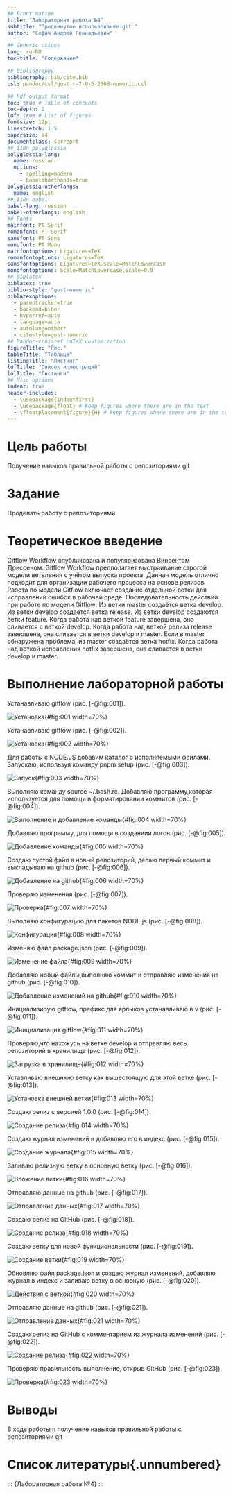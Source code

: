 ```yaml
---
## Front matter
title: "Лабораторная работа №4"
subtitle: "Продвинутое использование git "
author: "Софич Андрей Геннадьевич"

## Generic otions
lang: ru-RU
toc-title: "Содержание"

## Bibliography
bibliography: bib/cite.bib
csl: pandoc/csl/gost-r-7-0-5-2008-numeric.csl

## Pdf output format
toc: true # Table of contents
toc-depth: 2
lof: true # List of figures
fontsize: 12pt
linestretch: 1.5
papersize: a4
documentclass: scrreprt
## I18n polyglossia
polyglossia-lang:
  name: russian
  options:
	- spelling=modern
	- babelshorthands=true
polyglossia-otherlangs:
  name: english
## I18n babel
babel-lang: russian
babel-otherlangs: english
## Fonts
mainfont: PT Serif
romanfont: PT Serif
sansfont: PT Sans
monofont: PT Mono
mainfontoptions: Ligatures=TeX
romanfontoptions: Ligatures=TeX
sansfontoptions: Ligatures=TeX,Scale=MatchLowercase
monofontoptions: Scale=MatchLowercase,Scale=0.9
## Biblatex
biblatex: true
biblio-style: "gost-numeric"
biblatexoptions:
  - parentracker=true
  - backend=biber
  - hyperref=auto
  - language=auto
  - autolang=other*
  - citestyle=gost-numeric
## Pandoc-crossref LaTeX customization
figureTitle: "Рис."
tableTitle: "Таблица"
listingTitle: "Листинг"
lofTitle: "Список иллюстраций"
lolTitle: "Листинги"
## Misc options
indent: true
header-includes:
  - \usepackage{indentfirst}
  - \usepackage{float} # keep figures where there are in the text
  - \floatplacement{figure}{H} # keep figures where there are in the text
---
```


# Цель работы

Получение навыков правильной работы с репозиториями git


# Задание

Проделать работу с репозиториями

# Теоретическое введение

Gitflow Workflow опубликована и популяризована Винсентом Дриссеном.
Gitflow Workflow предполагает выстраивание строгой модели ветвления с учётом выпуска проекта.
Данная модель отлично подходит для организации рабочего процесса на основе релизов.
Работа по модели Gitflow включает создание отдельной ветки для исправлений ошибок в рабочей среде.
Последовательность действий при работе по модели Gitflow:
Из ветки master создаётся ветка develop.
Из ветки develop создаётся ветка release.
Из ветки develop создаются ветки feature.
Когда работа над веткой feature завершена, она сливается с веткой develop.
Когда работа над веткой релиза release завершена, она сливается в ветки develop и master.
Если в master обнаружена проблема, из master создаётся ветка hotfix.
Когда работа над веткой исправления hotfix завершена, она сливается в ветки develop и master.

# Выполнение лабораторной работы

Устанавливаю gitflow (рис. [-@fig:001]).

![Установка](image/1.png){#fig:001 width=70%}

Устанавливаю gitflow (рис. [-@fig:002]).

![Установка](image/2.png){#fig:002 width=70%}

Для работы с NODE.JS добавим каталог с исполняемыми файлами. Запускаю, используя команду pnpm setup (рис. [-@fig:003]).

![Запуск](image/3.png){#fig:003 width=70%}

Выполняю команду source ~/.bash.rc. Добавляю программу,которая используется для помощи в форматировании коммитов  (рис. [-@fig:004]).

![Выполнение и добавление команды](image/4.png){#fig:004 width=70%}

Добавляю программу, для помощи в созданиии логов (рис. [-@fig:005]).

![Добавление команды ](image/5.png){#fig:005 width=70%}

Создаю пустой файл в новый репозиторий, делаю первый коммит и выкладываю на github (рис. [-@fig:006]).

![Добавление на github](image/6.png){#fig:006 width=70%}

Проверяю изменения (рис. [-@fig:007]).

![Проверка](image/7.png){#fig:007 width=70%}

Выполняю конфигурацию для пакетов NODE.js (рис. [-@fig:008]).

![Конфигурация](image/8.png){#fig:008 width=70%}

Изменяю файл package.json (рис. [-@fig:009]).

![Изменение файла](image/9.png){#fig:009 width=70%}

Добавляю новый файлы,выполняю коммит и отправляю изменения на github (рис. [-@fig:010]).

![Добавление изменений на github](image/10.png){#fig:010 width=70%}

Инициализирую gitflow, префикс для ярлыков устанавливаю в v (рис. [-@fig:011]).

![Инициализация gitflow](image/11.png){#fig:011 width=70%}

Проверяю,что нахожусь на ветке develop и отправляю весь репозиторий в хранилище (рис. [-@fig:012]).

![Загрузка в хранилище](image/12.png){#fig:012 width=70%}

Уставливаю внешнюю ветку как вышестоящую для этой ветке (рис. [-@fig:013]).

![Установка внешней ветки](image/13.png){#fig:013 width=70%}

Cоздаю релиз с версией 1.0.0 (рис. [-@fig:014]).

![Создание релиза](image/14.png){#fig:014 width=70%}

Cоздаю журнал изменений и добавляю его в индекс (рис. [-@fig:015]).

![Создание журнала](image/15.png){#fig:015 width=70%}

Заливаю релизную ветку в основную ветку (рис. [-@fig:016]).

![Вложение ветки](image/16.png){#fig:016 width=70%}

Отправляю данные на github (рис. [-@fig:017]).

![Отправление данных](image/17.png){#fig:017 width=70%}

Создаю релиз на GitHub (рис. [-@fig:018]).

![Cоздание релиза](image/18.png){#fig:018 width=70%}

Создаю ветку для новой функциональности (рис. [-@fig:019]).

![Cоздание ветки](image/19.png){#fig:019 width=70%}

Обновляю файл package.json и создаю журнал изменений, добавляю журнал в индекс и заливаю ветку в основную (рис. [-@fig:020]).

![Действия с веткой](image/20.png){#fig:020 width=70%}

Отправляю данные на github (рис. [-@fig:021]).

![Отправление данных](image/21.png){#fig:021 width=70%}

Cоздаю релиз на GitHub с комментарием из журнала изменений (рис. [-@fig:022]).

![Создание релиза](image/22.png){#fig:022 width=70%}

Проверяю правильность выполнение, открыв GitHub (рис. [-@fig:023]).

![Проверка](image/23.png){#fig:023 width=70%}

# Выводы

В ходе работы я получение навыков правильной работы с репозиториями git

# Список литературы{.unnumbered}

::: {Лабораторная работа №4}
:::
